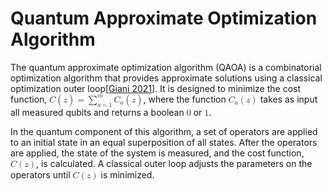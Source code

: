 # Quantum Approximate Optimization Algorithm

The quantum approximate optimization algorithm (QAOA) is a combinatorial optimization algorithm that provides approximate solutions using a classical optimization outer loop[[Giani 2021](https://doi.org/10.1007/s42979-021-00786-3)]. It is designed to minimize the cost function, <math><mi>C</mi><mo>(</mo><mi>z</mi><mo>)</mo><mo>=</mo><munderover><mo>&sum;</mo><mrow><mi>a</mi><mo>=</mo><mn>1</mn></mrow><mi>m</mi></munderover><msub><mi>C</mi><mi>a</mi></msub><mo>(</mo><mi>z</mi><mo>)</mo></math>, where the function <math><msub><mi>C</mi><mi>a</mi></msub><mo>(</mo><mi>z</mi><mo>)</mo></math> takes as input all measured qubits and returns a boolean <math><mn>0</mn></math> or <math><mn>1</mn></math>.

In the quantum component of this algorithm, a set of operators are applied to an initial state in an equal superposition of all states. After the operators are applied, the state of the system is measured, and the cost function, <math><mi>C</mi><mo>(</mo><mi>z</mi><mo>)</mo></math>, is calculated. A classical outer loop adjusts the parameters on the operators until <math><mi>C</mi><mo>(</mo><mi>z</mi><mo>)</mo></math> is minimized.